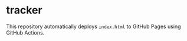 # tracker

This repository automatically deploys `index.html` to GitHub Pages using GitHub Actions.
